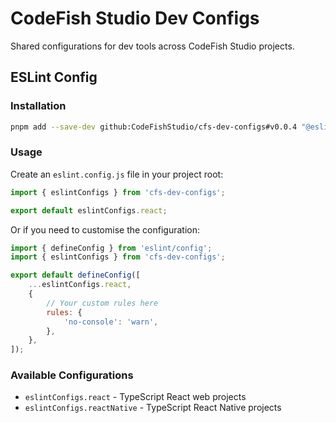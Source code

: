 # CodeFish Studio Dev Configs

Shared configurations for dev tools across CodeFish Studio projects.

## ESLint Config

### Installation

```bash
pnpm add --save-dev github:CodeFishStudio/cfs-dev-configs#v0.0.4 "@eslint/js@>=9" "eslint-config-prettier@>=10" "eslint-import-resolver-typescript@>=4.4" "eslint-plugin-import@>=2.32" "eslint-plugin-react-hooks@6.0.0-rc.1" "eslint-plugin-react@>=7.37" "eslint@>=9" "globals@>=16.3" "typescript-eslint@>=8"
```

### Usage

Create an `eslint.config.js` file in your project root:

```javascript
import { eslintConfigs } from 'cfs-dev-configs';

export default eslintConfigs.react;
```

Or if you need to customise the configuration:

```javascript
import { defineConfig } from 'eslint/config';
import { eslintConfigs } from 'cfs-dev-configs';

export default defineConfig([
    ...eslintConfigs.react,
    {
        // Your custom rules here
        rules: {
            'no-console': 'warn',
        },
    },
]);
```

### Available Configurations

- `eslintConfigs.react` - TypeScript React web projects
- `eslintConfigs.reactNative` - TypeScript React Native projects
